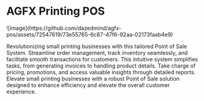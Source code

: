 <h1> AGFX Printing POS </h1>
![image](https://github.com/dazedmind/agfx-pos/assets/72547619/73e55765-6c87-47f6-92aa-02173faab4e9)

<p>Revolutionizing small printing businesses with this tailored Point of Sale System. Streamline order management, track inventory seamlessly, and facilitate smooth transactions for customers. This intuitive system simplifies tasks, from generating invoices to handling product details. Take charge of pricing, promotions, and access valuable insights through detailed reports. Elevate small printing businesses with a robust Point of Sale solution designed to enhance efficiency and elevate the overall customer experience. </p>
